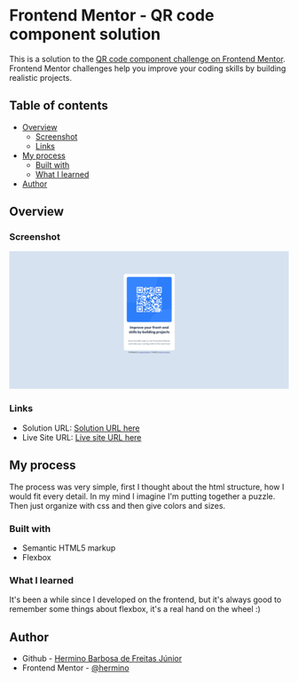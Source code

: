 # Frontend Mentor - QR code component solution

This is a solution to the [QR code component challenge on Frontend Mentor](https://www.frontendmentor.io/challenges/qr-code-component-iux_sIO_H). Frontend Mentor challenges help you improve your coding skills by building realistic projects. 

## Table of contents

- [Overview](#overview)
  - [Screenshot](#screenshot)
  - [Links](#links)
- [My process](#my-process)
  - [Built with](#built-with)
  - [What I learned](#what-i-learned)
- [Author](#author)

## Overview

### Screenshot

![QRCode Screenshot](./images/screenshot.png)

### Links

- Solution URL: [Solution URL here](https://github.com/hermino/qr_code_component)
- Live Site URL: [Live site URL here](https://hermino.github.io/qr_code_component/index.html)

## My process

The process was very simple, first I thought about the html structure, how I would fit every detail. In my mind I imagine I'm putting together a puzzle. Then just organize with css and then give colors and sizes.

### Built with

- Semantic HTML5 markup
- Flexbox

### What I learned

It's been a while since I developed on the frontend, but it's always good to remember some things about flexbox, it's a real hand on the wheel :)

## Author

- Github - [Hermino Barbosa de Freitas Júnior](https://github.com/hermino)
- Frontend Mentor - [@hermino](https://www.frontendmentor.io/profile/yourusername)
